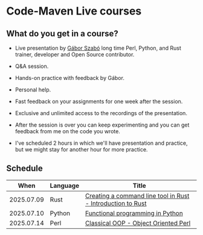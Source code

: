 # Code-Maven Live courses

## What do you get in a course?

* Live presentation by [Gábor Szabó](https://szabgab.com/) long time Perl, Python, and Rust trainer, developer and Open Source contributor.
* Q&A session.
* Hands-on practice with feedback by Gábor.
* Personal help.
* Fast feedback on your assignments for one week after the session.
* Exclusive and unlimited access to the recordings of the presentation.

* After the session is over you can keep experimenting and you can get feedback from me on the code you wrote.
* I've scheduled 2 hours in which we'll have presentation and practice, but we might stay for another hour for more practice.



## Schedule

| When       | Language | Title |
| ---------- | -------- | --------------------------------------------------------------------------------------------------------------------- |
| 2025.07.09 | Rust     | [Creating a command line tool in Rust - Introduction to Rust](https://www.meetup.com/code-mavens/events/308570532/)   |
| 2025.07.10 | Python   | [Functional programming in Python](https://www.meetup.com/code-mavens/events/308569703/)                              |
| 2025.07.14 | Perl     | [Classical OOP - Object Oriented Perl](https://www.meetup.com/code-mavens/events/308568463/)                          |


